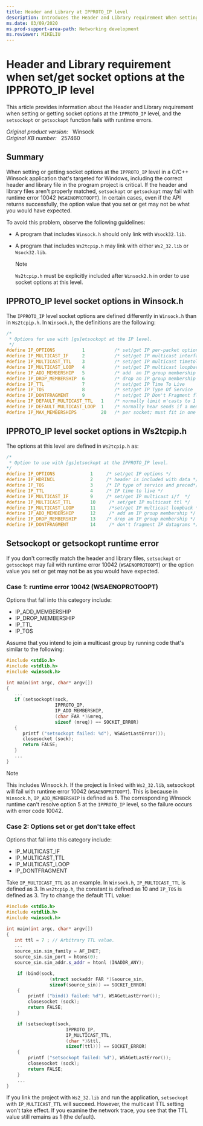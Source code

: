 ```yaml
---
title: Header and Library at IPPROTO_IP level
description: Introduces the Header and Library requirement When setting or getting socket options at the IPPROTO_IP level in a C/C++ Winsock application that's targeted for Windows NT.
ms.date: 03/09/2020
ms.prod-support-area-path: Networking development
ms.reviewer: MIKELIU
---
```

# Header and Library requirement when set/get socket options at the IPPROTO_IP level

This article provides information about the Header and Library requirement when setting or getting socket options at the `IPPROTO_IP` level, and the `setsockopt` or `getsockopt` function fails with runtime errors.

_Original product version:_ &nbsp; Winsock  
_Original KB number:_ &nbsp; 257460

## Summary

When setting or getting socket options at the `IPPROTO_IP` level in a C/C++ Winsock application that's targeted for Windows, including the correct header and library file in the program project is critical. If the header and library files aren't properly matched, `setsockopt` or `getsockopt` may fail with runtime error 10042 (`WSAENOPROTOOPT`). In certain cases, even if the API returns successfully, the option value that you set or get may not be what you would have expected.

To avoid this problem, observe the following guidelines:

- A program that includes `Winsock.h` should only link with `Wsock32.lib`.
- A program that includes `Ws2tcpip.h` may link with either `Ws2_32.lib` or `Wsock32.lib`.

    > [!NOTE]
    > `Ws2tcpip.h` must be explicitly included after `Winsock2.h` in order to use socket options at this level.

## IPPROTO_IP level socket options in Winsock.h

The `IPPROTO_IP` level socket options are defined differently in `Winsock.h` than in `Ws2tcpip.h`. In `Winsock.h`, the definitions are the following:

```cpp
/*
 * Options for use with [gs]etsockopt at the IP level.
 */
#define IP_OPTIONS          1           /* set/get IP per-packet options    */
#define IP_MULTICAST_IF     2           /* set/get IP multicast interface   */
#define IP_MULTICAST_TTL    3           /* set/get IP multicast timetolive  */
#define IP_MULTICAST_LOOP   4           /* set/get IP multicast loopback    */
#define IP_ADD_MEMBERSHIP   5           /* add  an IP group membership      */
#define IP_DROP_MEMBERSHIP  6           /* drop an IP group membership      */
#define IP_TTL              7           /* set/get IP Time To Live          */
#define IP_TOS              8           /* set/get IP Type Of Service       */
#define IP_DONTFRAGMENT     9           /* set/get IP Don't Fragment flag   */
#define IP_DEFAULT_MULTICAST_TTL   1    /* normally limit m'casts to 1 hop  */
#define IP_DEFAULT_MULTICAST_LOOP  1    /* normally hear sends if a member  */
#define IP_MAX_MEMBERSHIPS         20   /* per socket; must fit in one mbuf */
```

## IPPROTO_IP level socket options in Ws2tcpip.h

The options at this level are defined in `Ws2tcpip.h` as:

```cpp
/*
 * Option to use with [gs]etsockopt at the IPPROTO_IP level.
*/
#define IP_OPTIONS             1     /* set/get IP options */
#define IP_HDRINCL             2     /* header is included with data */
#define IP_TOS                 3     /* IP type of service and preced*/
#define IP_TTL                 4     /* IP time to live */
#define IP_MULTICAST_IF        9     /* set/get IP multicast i/f  */
#define IP_MULTICAST_TTL       10     /* set/get IP multicast ttl */
#define IP_MULTICAST_LOOP      11     /*set/get IP multicast loopback */
#define IP_ADD_MEMBERSHIP      12     /* add an IP group membership */
#define IP_DROP_MEMBERSHIP     13    /* drop an IP group membership */
#define IP_DONTFRAGMENT        14     /* don't fragment IP datagrams */
```

## Setsockopt or getsockopt runtime error

If you don't correctly match the header and library files, `setsockopt` or `getsockopt` may fail with runtime error 10042 (`WSAENOPROTOOPT`) or the option value you set or get may not be as you would have expected.

### Case 1: runtime error 10042 (WSAENOPROTOOPT)

Options that fall into this category include:

- IP_ADD_MEMBERSHIP
- IP_DROP_MEMBERSHIP
- IP_TTL
- IP_TOS

Assume that you intend to join a multicast group by running code that's similar to the following:

```cpp
#include <stdio.h>
#include <stdlib.h>
#include <winsock.h>

int main(int argc, char* argv[])
{
   ...
   if (setsockopt(sock,
                  IPPROTO_IP,
                  IP_ADD_MEMBERSHIP,
                  (char FAR *)&mreq,
                  sizeof (mreq)) == SOCKET_ERROR)
   {
      printf ("setsockopt failed: %d"), WSAGetLastError());
      closesocket (sock);
      return FALSE;
   }
   ...
}
```

> [!NOTE]
> This includes Winsock.h. If the project is linked with `Ws2_32.lib`, setsockopt will fail with runtime error 10042 (`WSAENOPROTOOPT`). This is because in `Winsock.h`, `IP_ADD_MEMBERSHIP` is defined as 5. The corresponding Winsock runtime can't resolve option 5 at the `IPPROTO_IP` level, so the failure occurs with error code 10042.

### Case 2: Options set or get don't take effect

Options that fall into this category include:

- IP_MULTICAST_IF
- IP_MULTICAST_TTL
- IP_MULTICAST_LOOP
- IP_DONTFRAGMENT

Take `IP_MULTICAST_TTL` as an example. In `Winsock.h`, `IP_MULTICAST_TTL` is defined as 3. In `ws2tcpip.h`, the constant is defined as 10 and `IP_TOS` is defined as 3. Try to change the default TTL value:

```cpp
#include <stdio.h>
#include <stdlib.h>
#include <winsock.h>

int main(int argc, char* argv[])
{
   int ttl = 7 ; // Arbitrary TTL value.
   ...
   source_sin.sin_family = AF_INET;
   source_sin.sin_port = htons(0);
   source_sin.sin_addr.s_addr = htonl (INADDR_ANY);

    if (bind(sock,
                (struct sockaddr FAR *)&source_sin,
                sizeof(source_sin)) == SOCKET_ERROR)
    {
        printf ("bind() failed: %d"), WSAGetLastError());
        closesocket (sock);
        return FALSE;
    }

    if (setsockopt(sock,
                      IPPROTO_IP,
                      IP_MULTICAST_TTL,
                      (char *)&ttl,
                      sizeof(ttl))) == SOCKET_ERROR)
    {
        printf ("setsockopt failed: %d"), WSAGetLastError());
        closesocket (sock);
        return FALSE;
    }
    ...
}
```

If you link the project with `Ws2_32.lib` and run the application, `setsockopt` with `IP_MULTICAST_TTL` will succeed. However, the multicast TTL setting won't take effect. If you examine the network trace, you see that the TTL value still remains as 1 (the default).
